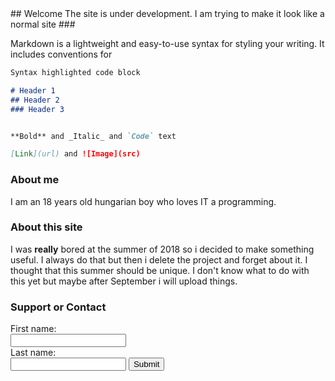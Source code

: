 <head>
    <link rel="shortcut icon" type="image/x-icon" href="favicon.ico">
  </head>
## Welcome
The site is under development.
I am trying to make it look like a normal site
###

Markdown is a lightweight and easy-to-use syntax for styling your writing. It includes conventions for

```markdown
Syntax highlighted code block

# Header 1
## Header 2
### Header 3


**Bold** and _Italic_ and `Code` text

[Link](url) and ![Image](src)
```

### About me
I am an 18 years old hungarian boy who loves IT a programming.

### About this site
I was **really** bored at the summer of 2018 so i decided to make something useful. I always do that but then i delete the project and forget about it. I thought that this summer should be unique.
I don't know what to do with this yet but maybe after September i will upload things.


### Support or Contact

<form name="gform" id="gform" enctype="text/plain" action="https://docs.google.com/forms/d/14lh6MIQOy9j3jWzEl7BysxEe4p9OoU9WN3tytbQjj1I/formResponse?" target="hidden_iframe" onsubmit="submitted=true;">
  First name:<br>
  <input type="text" name="entry.810989529" id="entry.810989529"><br>
  Last name:<br>
  <input type="text" name="entry.463380756" id="entry.463380756">
  <input type="submit" value="Submit">
</form>

<iframe name="hidden_iframe" id="hidden_iframe" style="display:none;" onload="if(submitted) {}"></iframe>

<script src="assets/js/jquery.min.js"></script>
<script type="text/javascript">var submitted=false;</script>
<script type="text/javascript">
$('#gform').on('submit', function(e) {
  $('#gform *').fadeOut(2000);
  $('#gform').prepend('Your submission has been processed...');
  });
</script>
